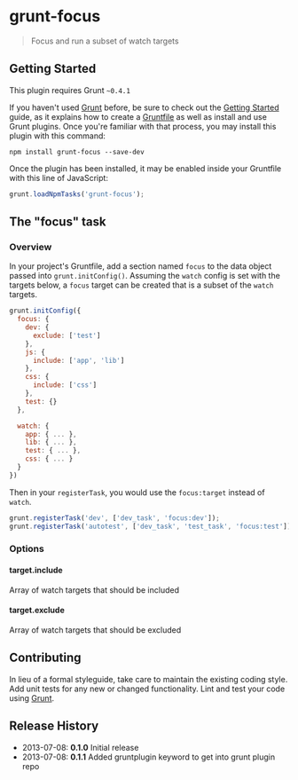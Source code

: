 # grunt-focus

> Focus and run a subset of watch targets

## Getting Started
This plugin requires Grunt `~0.4.1`

If you haven't used [Grunt](http://gruntjs.com/) before, be sure to check out the [Getting Started](http://gruntjs.com/getting-started) guide, as it explains how to create a [Gruntfile](http://gruntjs.com/sample-gruntfile) as well as install and use Grunt plugins. Once you're familiar with that process, you may install this plugin with this command:

```shell
npm install grunt-focus --save-dev
```

Once the plugin has been installed, it may be enabled inside your Gruntfile with this line of JavaScript:

```js
grunt.loadNpmTasks('grunt-focus');
```

## The "focus" task

### Overview
In your project's Gruntfile, add a section named `focus` to the data object passed into `grunt.initConfig()`. Assuming the `watch` config is set with the targets below, a `focus` target can be created that is a subset of the `watch` targets.

```js
grunt.initConfig({
  focus: {
    dev: {
	  exclude: ['test']
    },
	js: {
	  include: ['app', 'lib']
	},
	css: {
	  include: ['css']
	},
	test: {}
  },

  watch: {
    app: { ... },
	lib: { ... },
	test: { ... },
	css: { ... }
  }
})
```

Then in your `registerTask`, you would use the `focus:target` instead of `watch`.

```js
grunt.registerTask('dev', ['dev_task', 'focus:dev']);
grunt.registerTask('autotest', ['dev_task', 'test_task', 'focus:test']);
```

### Options

#### target.include

Array of watch targets that should be included

#### target.exclude

Array of watch targets that should be excluded

## Contributing
In lieu of a formal styleguide, take care to maintain the existing coding style. Add unit tests for any new or changed functionality. Lint and test your code using [Grunt](http://gruntjs.com/).

## Release History

* 2013-07-08: **0.1.0** Initial release
* 2013-07-08: **0.1.1** Added gruntplugin keyword to get into grunt plugin repo
